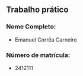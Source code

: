## Trabalho prático

### Nome Completo:
- Emanuel Corrêa Carneiro
### Número de matrícula:
- 2412111
